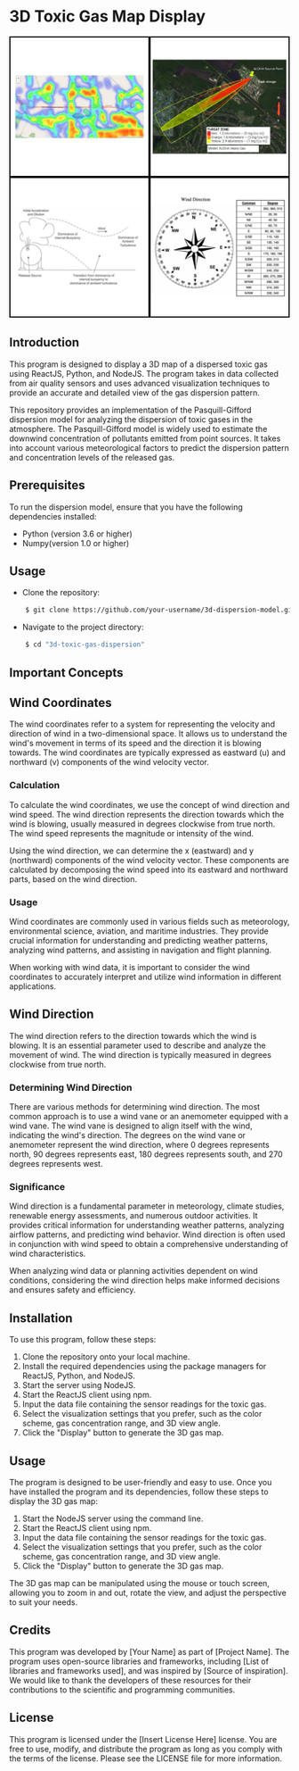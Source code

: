 # 3D Toxic Gas Map Display 

<img src="./src/Images/home.jpeg" />
<br>

## Introduction

<p>
This program is designed to display a 3D map of a dispersed toxic gas using ReactJS, Python, and NodeJS. The program takes in data collected from air quality sensors and uses advanced visualization techniques to provide an accurate and detailed view of the gas dispersion pattern.

This repository provides an implementation of the Pasquill-Gifford dispersion model for analyzing the dispersion of toxic gases in the atmosphere. The Pasquill-Gifford model is widely used to estimate the downwind concentration of pollutants emitted from point sources. It takes into account various meteorological factors to predict the dispersion pattern and concentration levels of the released gas.
</p>


## Prerequisites 

<p> 
To run the dispersion model, ensure that you have the following dependencies installed: 
<ul>
<li> Python (version 3.6 or higher) </li> 
<li> Numpy(version 1.0 or higher) </li> 
</ul>
</p>

## Usage 
* Clone the repository: 

```bash 
    $ git clone https://github.com/your-username/3d-dispersion-model.git
```

* Navigate to the project directory: 
```bash
    $ cd "3d-toxic-gas-dispersion" 
```

## Important Concepts 

## Wind Coordinates 

<p> 
The wind coordinates refer to a system for representing the velocity and direction of wind in a two-dimensional space. It allows us to understand the wind's movement in terms of its speed and the direction it is blowing towards. The wind coordinates are typically expressed as eastward (u) and northward (v) components of the wind velocity vector.
</p> 

### Calculation 

<p> 
To calculate the wind coordinates, we use the concept of wind direction and wind speed. The wind direction represents the direction towards which the wind is blowing, usually measured in degrees clockwise from true north. The wind speed represents the magnitude or intensity of the wind.

<br> 

Using the wind direction, we can determine the x (eastward) and y (northward) components of the wind velocity vector. These components are calculated by decomposing the wind speed into its eastward and northward parts, based on the wind direction.
</p> 

### Usage 

<p> 
Wind coordinates are commonly used in various fields such as meteorology, environmental science, aviation, and maritime industries. They provide crucial information for understanding and predicting weather patterns, analyzing wind patterns, and assisting in navigation and flight planning.

<br> 

When working with wind data, it is important to consider the wind coordinates to accurately interpret and utilize wind information in different applications.
</p> 

## Wind Direction 

<p> 
The wind direction refers to the direction towards which the wind is blowing. It is an essential parameter used to describe and analyze the movement of wind. The wind direction is typically measured in degrees clockwise from true north.
</p>

### Determining Wind Direction 

<p> 
There are various methods for determining wind direction. The most common approach is to use a wind vane or an anemometer equipped with a wind vane. The wind vane is designed to align itself with the wind, indicating the wind's direction. The degrees on the wind vane or anemometer represent the wind direction, where 0 degrees represents north, 90 degrees represents east, 180 degrees represents south, and 270 degrees represents west.
</p>

### Significance 

<p>
Wind direction is a fundamental parameter in meteorology, climate studies, renewable energy assessments, and numerous outdoor activities. It provides critical information for understanding weather patterns, analyzing airflow patterns, and predicting wind behavior. Wind direction is often used in conjunction with wind speed to obtain a comprehensive understanding of wind characteristics.

When analyzing wind data or planning activities dependent on wind conditions, considering the wind direction helps make informed decisions and ensures safety and efficiency.
</p>

## Installation 

<p> 
To use this program, follow these steps:
<ol>
<li> Clone the repository onto your local machine. </li>
<li> Install the required dependencies using the package managers for ReactJS, Python, and NodeJS. </li> 
<li> Start the server using NodeJS. </li>
<li> Start the ReactJS client using npm. </li>
<li> Input the data file containing the sensor readings for the toxic gas. </li>
<li> Select the visualization settings that you prefer, such as the color scheme, gas concentration range, and 3D view angle. </li>
<li> Click the "Display" button to generate the 3D gas map. </li>

</ol>
</p>

## Usage 

<p> 
The program is designed to be user-friendly and easy to use. Once you have installed the program and its dependencies, follow these steps to display the 3D gas map:

<ol>
<li> Start the NodeJS server using the command line. </li> 
<li> Start the ReactJS client using npm. </li> 
<li> Input the data file containing the sensor readings for the toxic gas. </li> 
<li> Select the visualization settings that you prefer, such as the color scheme, gas concentration range, and 3D view angle. </li> 
<li> Click the "Display" button to generate the 3D gas map. </li> 
</ol>

The 3D gas map can be manipulated using the mouse or touch screen, allowing you to zoom in and out, rotate the view, and adjust the perspective to suit your needs.
</p>

## Credits

<p> 
This program was developed by [Your Name] as part of [Project Name]. The program uses open-source libraries and frameworks, including [List of libraries and frameworks used], and was inspired by [Source of inspiration]. We would like to thank the developers of these resources for their contributions to the scientific and programming communities. </p>

## License

<p> 
This program is licensed under the [Insert License Here] license. You are free to use, modify, and distribute the program as long as you comply with the terms of the license. Please see the LICENSE file for more information. </p> 